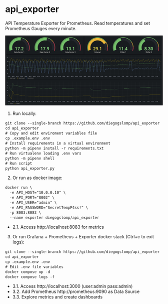 # api_exporter

API Temperature Exporter for Prometheus. Read temperatures and set Prometheus Gauges every minute.

<p align="center">
  <img src="https://raw.githubusercontent.com/diegogslomp/api_exporter/master/img.png" style="max-height: 440px;"/>
</p>

1. Run locally:
```
git clone --single-branch https://github.com/diegogslomp/api_exporter
cd api_exporter
# Copy and edit enviroment variables file
cp .example.env .env
# Install requirements in a virtual environment
python -m pipenv install -r requirements.txt
# Run virtualenv loading .env vars
python -m pipenv shell
# Run script
python api_exporter.py
```

2. Or run as docker image:
```
docker run \
  -e API_HOST="10.0.0.10" \
  -e API_PORT="8002" \
  -e API_USER="admin" \
  -e API_PASSWORD="SecretTempP4ss!" \
  -p 8083:8083 \
  --name exporter diegogslomp/api_exporter
```

- 2.1. Access http://localhost:8083 for metrics


3. Or run Grafana + Prometheus + Exporter docker stack (Ctrl+c to exit logs):
```
git clone --single-branch https://github.com/diegogslomp/api_exporter
cd api_exporter
cp .example.env .env
# Edit .env file variables
docker compose up -d
docker compose logs -f
```

- 3.1. Access http://localhost:3000 (user:admin pass:admin)
- 3.2. Add Prometheus http://prometheus:9090 as Data Source
- 3.3. Explore metrics and create dashboards
